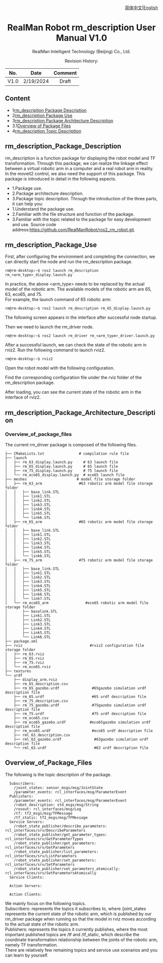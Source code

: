 <div align="right">

[简体中文](https://github.com/kaola-zero/ros2_rm_robot/blob/main/rm_driver/README_CN.md)|[English](https://github.com/kaola-zero/ros2_rm_robot/blob/main/rm_driver/README.md)
 
</div>

<div align="center">

# RealMan Robot rm_description User Manual V1.0

RealMan Intelligent Technology (Beijing) Co., Ltd. 

Revision History:

|No.	  | Date   |	Comment |
| :---: | :----: | :---:   |
|V1.0	  | 2/19/2024 | Draft |

</div>

## Content
* 1[rm_description Package Description](#rm_description_Package_Description)
* 2[rm_description Package Use](#rm_description_Package_Use)
* 3[rm_description Package Architecture Description](#rm_description_Package_Architecture_Description)
* 3.1[Overview of Package Files](#Overview_of_Package_Files)
* 4[rm_description Topic Description](#rm_description_Topic_Description)

## rm_description_Package_Description
rm_description is a function package for displaying the robot model and TF transformation. Through this package, we can realize the linkage effect between a virtual robotic arm in a computer and a real robot arm in reality. In the moveit2 control, we also need the support of this package. This package is introduced in detail in the following aspects.  
* 1.Package use.
* 2.Package architecture description.
* 3.Package topic description.
Through the introduction of the three parts, it can help you:
* 1.Understand the package use.
* 2.Familiar with the file structure and function of the package.
* 3.Familiar with the topic related to the package for easy development and use.
Source code address:https://github.com/RealManRobot/ros2_rm_robot.git.
## rm_description_Package_Use
First, after configuring the environment and completing the connection, we can directly start the node and run the rm_description package.
```
rm@rm-desktop:~$ ros2 launch rm_description rm_<arm_type>_display.launch.py
```
In practice, the above <arm_type> needs to be replaced by the actual model of the robotic arm. The available models of the robotic arm are 65, 63, eco65, and 75.  
For example, the launch command of 65 robotic arm:  
```
rm@rm-desktop:~$ ros2 launch rm_description rm_65_display.launch.py
```
The following screen appears in the interface after successful node startup.  
 
Then we need to launch the rm_driver node.  
```
rm@rm-desktop:~$ ros2 launch rm_driver rm_<arm_type>_driver.launch.py
```
After a successful launch, we can check the state of the robotic arm in rviz2. Run the following command to launch rviz2.  
```
rm@rm-desktop:~$ rviz2
```
Open the robot model with the following configuration.  
 
Find the corresponding configuration file under the rviz folder of the rm_description package.  
 
After loading, you can see the current state of the robotic arm in the interface of rviz2.  
 
## rm_description_Package_Architecture_Description
### Overview_of_package_files
The current rm_driver package is composed of the following files.  
```
├── CMakeLists.txt                # compilation rule file
├── launch
│   ├── rm_63_display.launch.py     # 63 launch file
│   ├── rm_65_display.launch.py     # 65 launch file
│   ├── rm_75_display.launch.py     # 75 launch file
│   └── rm_eco65_display.launch.py  # eco65 launch file
├── meshes                       # model file storage folder
│   ├── rm_63_arm                 #63 robotic arm model file storage folder
│   │   ├── base_link.STL
│   │   ├── link1.STL
│   │   ├── link2.STL
│   │   ├── link3.STL
│   │   ├── link4.STL
│   │   ├── link5.STL
│   │   └── link6.STL
│   ├── rm_65_arm                 #65 robotic arm model file storage folder
│   │   ├── base_link.STL
│   │   ├── link1.STL
│   │   ├── link2.STL
│   │   ├── link3.STL
│   │   ├── link4.STL
│   │   ├── link5.STL
│   │   └── link6.STL
│   ├── rm_75_arm                 #75 robotic arm model file storage folder
│   │   ├── base_link.STL
│   │   ├── link1.STL
│   │   ├── link2.STL
│   │   ├── link3.STL
│   │   ├── link4.STL
│   │   ├── link5.STL
│   │   ├── link6.STL
│   │   └── link7.STL
│   └── rm_eco65_arm                 #eco65 robotic arm model file storage folder
│       ├── baselink.STL
│       ├── Link1.STL
│       ├── Link2.STL
│       ├── Link3.STL
│       ├── Link4.STL
│       ├── Link5.STL
│       └── Link6.STL
├── package.xml
├── rviz                               #rviz2 configuration file storage folder
│   ├── rm_63.rviz
│   ├── rm_65.rviz
│   ├── rm_75.rviz
│   └── rm_eco65.rviz
├── textures
└── urdf
    ├── display_arm.rviz
    ├── rm_65_description.csv
    ├── rm_65_gazebo.urdf               #65gazebo simulation urdf description file
    ├── rm_65.urdf                      #65 urdf description file
    ├── rm_75_description.csv
    ├── rm_75_gazebo.urdf               #75gazebo simulation urdf description file
    ├── rm_75.urdf                      #75 urdf description file
    ├── rm_eco65.csv
    ├── rm_eco65_gazebo.urdf           #eco65gazebo simulation urdf description file
    ├── rm_eco65.urdf                   #eco65 urdf description file
    ├── rml_63_description.csv
    ├── rml_63_gazebo.urdf               #63gazebo simulation urdf description file
    └── rml_63.urdf                      #63 urdf description file
```
## Overview_of_Package_Files
The following is the topic description of the package.  
```
  Subscribers:
    /joint_states: sensor_msgs/msg/JointState
    /parameter_events: rcl_interfaces/msg/ParameterEvent
  Publishers:
    /parameter_events: rcl_interfaces/msg/ParameterEvent
    /robot_description: std_msgs/msg/String
    /rosout: rcl_interfaces/msg/Log
    /tf: tf2_msgs/msg/TFMessage
    /tf_static: tf2_msgs/msg/TFMessage
  Service Servers:
    /robot_state_publisher/describe_parameters: rcl_interfaces/srv/DescribeParameters
    /robot_state_publisher/get_parameter_types: rcl_interfaces/srv/GetParameterTypes
    /robot_state_publisher/get_parameters: rcl_interfaces/srv/GetParameters
    /robot_state_publisher/list_parameters: rcl_interfaces/srv/ListParameters
    /robot_state_publisher/set_parameters: rcl_interfaces/srv/SetParameters
    /robot_state_publisher/set_parameters_atomically: rcl_interfaces/srv/SetParametersAtomically
  Service Clients:

  Action Servers:

  Action Clients:
```
We mainly focus on the following topics.  
Subscribers: represents the topics it subscribes to, where /joint_states represents the current state of the robotic arm, which is published by our rm_driver package when running so that the model in rviz moves according to the actual state of the robotic arm.  
Publishers: represents the topics it currently publishes, where the most important published topics are /tf and /tf_static, which describe the coordinate transformation relationship between the joints of the robotic arm, namely TF transformation.  
There are relatively few remaining topics and service use scenarios and you can learn by yourself.
